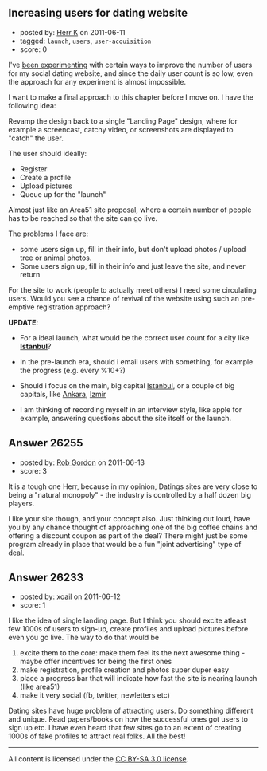 ## Increasing users for dating website

- posted by: [Herr K](https://stackexchange.com/users/-1/3855-herr-k) on 2011-06-11
- tagged: `launch`, `users`, `user-acquisition`
- score: 0

I've [been experimenting][1] with certain ways to improve the number of users for my social dating website, and since the daily user count is so low, even the approach for any experiment is almost impossible.  

I want to make a final approach to this chapter before I move on. I have the following idea:  

Revamp the design back to a single "Landing Page" design, where for example a screencast, catchy video, or screenshots are displayed to "catch" the user.  

The user should ideally:  

- Register
- Create a profile
- Upload pictures
- Queue up for the "launch" 

Almost just like an Area51 site proposal, where a certain number of people has to be reached so that the site can go live.

The problems I face are:

- some users sign up, fill in their info, but don't upload photos / upload tree or animal photos. 
- Some users sign up, fill in their info and just leave the site, and never return

For the site to work (people to actually meet others) I need some circulating users.
Would you see a chance of revival of the website using such an pre-emptive registration approach?
  

**UPDATE**:  

- For a ideal launch, what would be the correct user count for a city like **[Istanbul][3]**?  
- In the pre-launch era, should i email users with something, for example the progress (e.g. every %10+?)
- Should i focus on the main, big capital [Istanbul][4], or a couple of big capitals, like [Ankara][5], [Izmir][6]
- I am thinking of recording myself in an interview style, like apple for example, answering questions about the site itself or the launch.


  [1]: http://answers.onstartups.com/questions/24696/dating-website-community-with-forced-invites
  [3]: http://en.wikipedia.org/wiki/Istanbul
  [4]: http://en.wikipedia.org/wiki/Istanbul
  [5]: http://en.wikipedia.org/wiki/Ankara
  [6]: http://en.wikipedia.org/wiki/%C4%B0zmir


## Answer 26255

- posted by: [Rob Gordon](https://stackexchange.com/users/-1/8967-rob-gordon) on 2011-06-13
- score: 3

It is a tough one Herr, because in my opinion, Datings sites are very close to being a "natural monopoly" - the industry is controlled by a half dozen big players. 

I like your site though, and your concept also.  Just thinking out loud, have you by any chance thought of approaching one of the big coffee chains and offering a discount coupon as part of the deal?  There might just be some program already in place that would be a fun "joint advertising" type of deal. 


## Answer 26233

- posted by: [xoail](https://stackexchange.com/users/-1/10811-xoail) on 2011-06-12
- score: 1

I like the idea of single landing page. But I think you should excite atleast few 1000s of users to sign-up, create profiles and upload pictures before even you go live. The way to do that would be 

1. excite them to the core: make them feel its the next awesome thing - maybe offer incentives for being the first ones
2. make registration, profile creation and photos super duper easy
3. place a progress bar that will indicate how fast the site is nearing launch (like area51)
4. make it very social (fb, twitter, newletters etc)

Dating sites have huge problem of attracting users. Do something different and unique. Read papers/books on how the successful ones got users to sign up etc. I have even heard that few sites go to an extent of creating 1000s of fake profiles to attract real folks. All the best!



---

All content is licensed under the [CC BY-SA 3.0 license](https://creativecommons.org/licenses/by-sa/3.0/).
